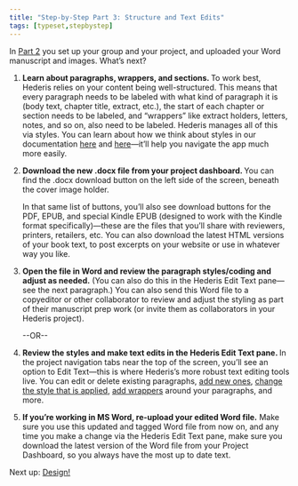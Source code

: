 ```yaml
---
title: "Step-by-Step Part 3: Structure and Text Edits"
tags: [typeset,stepbystep]
---
```

 
<html><body><section data-type="chapter" class="hsecchapter" data-hederis-type="hsecchapter" id="step-by-step-3" data-pi-attrs="id: step-by-step-3; data-tags: typeset,stepbystep;" role="doc-chapter" data-tags="typeset,stepbystep" data-author-name=" " data-book-title=" " title="Step-by-Step Part 3: Structure and Text Edits"><p class="hblkp" data-hederis-type="hblkp" id="ppluGd9CL">In <a href="{% link _docs/step-by-step-2.md %}" class="hspana" data-hederis-type="hspana" id="puLWiQjfG">Part 2</a> you set up your group and your project, and uploaded your Word manuscript and images. What&#8217;s next?</p><ol class="hwprnumlist" data-hederis-type="hwprnumlist" id="pefIL8n92"><li class="hblkoli" data-hederis-type="hblkoli" id="liHQF7gGTj"><p class="hblkoli" data-hederis-type="hblklip" id="p2r0nIegJ"><strong data-hederis-type="hspanstrong" id="p6RyRQOhW">Learn about paragraphs, wrappers, and sections. </strong>To work best, Hederis relies on your content being well-structured. This means that every paragraph needs to be labeled with what kind of paragraph it is (body text, chapter title, extract, etc.), the start of each chapter or section needs to be labeled, and &#8220;wrappers&#8221; like extract holders, letters, notes, and so on, also need to be labeled. Hederis manages all of this via styles. You can learn about how we think about styles in our documentation <a href="{% link _docs/semantic-tagging.md %}" class="hspana" data-hederis-type="hspana" id="pcNhdKsyT">here</a> and <a href="{% link _docs/paragraphs-wrappers-and-sections.md %}" class="hspana" data-hederis-type="hspana" id="pjFXdcSAg">here</a>&#8212;it&#8217;ll help you navigate the app much more easily.</p></li><li class="hblkoli" data-hederis-type="hblkoli" id="liBKKkGxJ4"><p class="hblkoli" data-hederis-type="hblklip" id="p2LgZuAkC"><strong class="hspanstrong" data-hederis-type="hspanstrong" id="pogS2oLbf">Download the new .docx file from your project dashboard. </strong>You can find the .docx download button on the left side of the screen, beneath the cover image holder.</p><p class="hblklicont" data-hederis-type="hblklicont" id="pqfesAj1L">In that same list of buttons, you&#8217;ll also see download buttons for the PDF, EPUB, and special Kindle EPUB (designed to work with the Kindle format specifically)&#8212;these are the files that you&#8217;ll share with reviewers, printers, retailers, etc. You can also download the latest HTML versions of your book text, to post excerpts on your website or use in whatever way you like.</p></li><li class="hblkoli" data-hederis-type="hblkoli" id="liPAYs4bKY"><p class="hblkoli" data-hederis-type="hblklip" id="pzwCEFWVD"><strong class="hspanstrong" data-hederis-type="hspanstrong" id="pvSkyDiGe">Open the file in Word and review the paragraph styles/coding and adjust as needed.</strong> (You can also do this in the Hederis Edit Text pane&#8212;see the next paragraph.) You can also send this Word file to a copyeditor or other collaborator to review and adjust the styling as part of their manuscript prep work (or invite them as collaborators in your Hederis project).</p><p class="hblklicont" data-hederis-type="hblklicont" id="p4tAls86x">--OR--</p></li><li class="hblkoli" data-hederis-type="hblkoli" id="likVTKeGLH"><p class="hblkoli" data-hederis-type="hblklip" id="prtwc8ZZv"><strong class="hspanstrong" data-hederis-type="hspanstrong" id="pPvn1wU2H">Review the styles and make text edits in the Hederis Edit Text pane. </strong>In the project navigation tabs near the top of the screen, you&#8217;ll see an option to Edit Text&#8212;this is where Hederis&#8217;s more robust text editing tools live. You can edit or delete existing paragraphs, <a href="{% link _docs/add-a-paragraph.md %}" class="hspana" data-hederis-type="hspana" id="pE2Iioiq2">add new ones</a>, <a href="{% link _docs/edit-text-mode.md %}" class="hspana" data-hederis-type="hspana" id="p3HL2B7O6">change the style that is applied</a>, <a href="{% link _docs/add-a-wrapper.md %}" class="hspana" data-hederis-type="hspana" id="p6sqSbyfq">add wrappers</a> around your paragraphs, and more.</p></li><li class="hblkoli" data-hederis-type="hblkoli" id="liRqEsvOys"><p class="hblkoli" data-hederis-type="hblklip" id="pK8b3bJvD"><strong class="hspanstrong" data-hederis-type="hspanstrong" id="pT0484RTd">If you&#8217;re working in MS Word, re-upload your edited Word file.</strong> Make sure you use this updated and tagged Word file from now on, and any time you make a change via the Hederis Edit Text pane, make sure you download the latest version of the Word file from your Project Dashboard, so you always have the most up to date text.</p></li></ol><p class="hblkp" data-hederis-type="hblkp" id="pa6aWX0WZ">Next up: <a href="{% link _docs/step-by-step-4.md %}" class="hspana" data-hederis-type="hspana" id="pPYpcdKq1">Design!</a></p></section></body></html>
